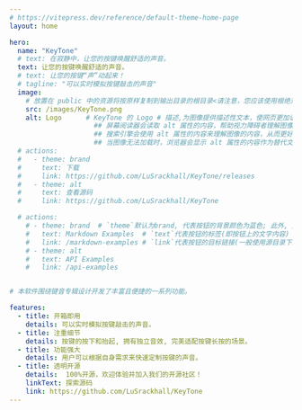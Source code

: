 ```yaml
---
# https://vitepress.dev/reference/default-theme-home-page
layout: home

hero:
  name: "KeyTone"
  # text: 在寂静中，让您的按键唤醒舒适的声音。
  text: 让您的按键唤醒舒适的声音。
  # text: 让您的按键“声”动起来！
  # tagline: "可以实时模拟按键敲击的声音"
  image:
    # 放置在 public 中的资源将按原样复制到输出目录的根目录<请注意，您应该使用根绝对路径引用放置在 public 中的文件 - 例如， public/icon.png 应始终在源代码中引用为 /icon.png>
    src: /images/KeyTone.png
    alt: Logo      # KeyTone 的 Logo # 描述,为图像提供描述性文本，使网页更加语义化，有助于机器和人类更好地理解网页内容(猜测),如下:。  
                     ## 屏幕阅读器会读取 alt 属性的内容，帮助视力障碍者理解图像的内容(大模型给的猜测)。  
                     ## 搜索引擎会使用 alt 属性的内容来理解图像的内容，从而更好地索引和排名网页。因此，合理使用 alt 属性有助于提升网页的搜索引擎排名(大模型给的猜测)。 
                     ## 当图像无法加载时，浏览器会显示 alt 属性的内容作为替代文本，帮助用户理解原本应该显示的图像内容(大模型给的猜测)。
  # actions:
  #   - theme: brand
  #     text: 下载
  #     link: https://github.com/LuSrackhall/KeyTone/releases
  #   - theme: alt
  #     text: 查看源码
  #     link: https://github.com/LuSrackhall/KeyTone

  # actions:
    # - theme: brand  # `theme`默认为brand, 代表按钮的背景颜色为蓝色; 此外, 还可以是另外一个值alt,代表按钮颜色为灰色
    #   text: Markdown Examples  # `text`代表按钮的标签(即按钮上的文字内容)
    #   link: /markdown-examples # `link`代表按钮的目标链接(一般使用源目录下的md文章路径。) (不能是外部url链接, 因为此处的路径是附加在默认的url路径之后的路径<如xxx/xxx === "当前网站的url/xxx/xxx.html"/"当前网站的url/xxx/xxx">)
    # - theme: alt    
    #   text: API Examples
    #   link: /api-examples


# 本软件围绕键音专辑设计开发了丰富且便捷的一系列功能。

features:
  - title: 开箱即用
    details: 可以实时模拟按键敲击的声音。
  - title: 注重细节
    details: 按键的按下和抬起, 拥有独立音效, 完美适配按键长按的场景。
  - title: 功能强大
    details: 用户可以根据自身需求来快速定制按键的声音。
  - title: 透明开源
    details:  100%开源，欢迎体验并加入我们的开源社区！
    linkText: 探索源码
    link: https://github.com/LuSrackhall/KeyTone
---
```



